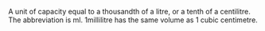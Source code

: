 A unit of capacity equal to a thousandth of a litre, or a tenth of a
centilitre. The abbreviation is ml. 1millilitre has the same volume as 1
cubic centimetre.
